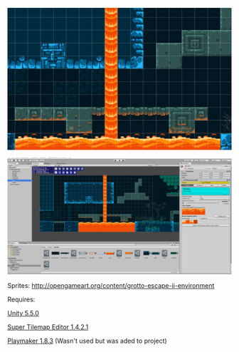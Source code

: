 ![Grotto Escape II](small.gif)

![Editor View](full.gif)

Sprites: http://opengameart.org/content/grotto-escape-ii-environment

Requires: 

[Unity 5.5.0](https://unity3d.com/)

[Super Tilemap Editor 1.4.2.1](https://www.assetstore.unity3d.com/en/#!/content/56339)

[Playmaker 1.8.3](https://www.assetstore.unity3d.com/en/#!/content/368) (Wasn't used but was aded to project)

